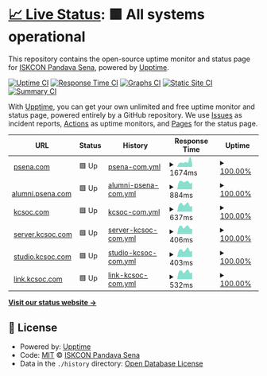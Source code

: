 # [📈 Live Status](https://uptime.psena.com): <!--live status--> **🟩 All systems operational**

This repository contains the open-source uptime monitor and status page for [ISKCON Pandava Sena](https://uptime.psena.com), powered by [Upptime](https://github.com/upptime/upptime).

[![Uptime CI](https://github.com/koj-co/upptime/workflows/Uptime%20CI/badge.svg)](https://github.com/koj-co/upptime/actions?query=workflow%3A%22Uptime+CI%22)
[![Response Time CI](https://github.com/koj-co/upptime/workflows/Response%20Time%20CI/badge.svg)](https://github.com/koj-co/upptime/actions?query=workflow%3A%22Response+Time+CI%22)
[![Graphs CI](https://github.com/koj-co/upptime/workflows/Graphs%20CI/badge.svg)](https://github.com/koj-co/upptime/actions?query=workflow%3A%22Graphs+CI%22)
[![Static Site CI](https://github.com/koj-co/upptime/workflows/Static%20Site%20CI/badge.svg)](https://github.com/koj-co/upptime/actions?query=workflow%3A%22Static+Site+CI%22)
[![Summary CI](https://github.com/koj-co/upptime/workflows/Summary%20CI/badge.svg)](https://github.com/koj-co/upptime/actions?query=workflow%3A%22Summary+CI%22)

With [Upptime](https://upptime.js.org), you can get your own unlimited and free uptime monitor and status page, powered entirely by a GitHub repository. We use [Issues](https://github.com/iskconpandavasena/uptime/issues) as incident reports, [Actions](https://github.com/iskconpandavasena/uptime/actions) as uptime monitors, and [Pages](https://uptime.psena.com) for the status page.

<!--start: status pages-->
<!-- This summary is generated by Upptime (https://github.com/upptime/upptime) -->
<!-- Do not edit this manually, your changes will be overwritten -->
<!-- prettier-ignore -->
| URL | Status | History | Response Time | Uptime |
| --- | ------ | ------- | ------------- | ------ |
| <img alt="" src="https://favicons.githubusercontent.com/psena.com" height="13"> [psena.com](https://psena.com) | 🟩 Up | [psena-com.yml](https://github.com/iskconpandavasena/uptime/commits/HEAD/history/psena-com.yml) | <details><summary><img alt="Response time graph" src="./graphs/psena-com/response-time-week.png" height="20"> 1674ms</summary><br><a href="https://uptime.psena.com/history/psena-com"><img alt="Response time 1597" src="https://img.shields.io/endpoint?url=https%3A%2F%2Fraw.githubusercontent.com%2Fiskconpandavasena%2Fuptime%2FHEAD%2Fapi%2Fpsena-com%2Fresponse-time.json"></a><br><a href="https://uptime.psena.com/history/psena-com"><img alt="24-hour response time 1050" src="https://img.shields.io/endpoint?url=https%3A%2F%2Fraw.githubusercontent.com%2Fiskconpandavasena%2Fuptime%2FHEAD%2Fapi%2Fpsena-com%2Fresponse-time-day.json"></a><br><a href="https://uptime.psena.com/history/psena-com"><img alt="7-day response time 1674" src="https://img.shields.io/endpoint?url=https%3A%2F%2Fraw.githubusercontent.com%2Fiskconpandavasena%2Fuptime%2FHEAD%2Fapi%2Fpsena-com%2Fresponse-time-week.json"></a><br><a href="https://uptime.psena.com/history/psena-com"><img alt="30-day response time 1456" src="https://img.shields.io/endpoint?url=https%3A%2F%2Fraw.githubusercontent.com%2Fiskconpandavasena%2Fuptime%2FHEAD%2Fapi%2Fpsena-com%2Fresponse-time-month.json"></a><br><a href="https://uptime.psena.com/history/psena-com"><img alt="1-year response time 1600" src="https://img.shields.io/endpoint?url=https%3A%2F%2Fraw.githubusercontent.com%2Fiskconpandavasena%2Fuptime%2FHEAD%2Fapi%2Fpsena-com%2Fresponse-time-year.json"></a></details> | <details><summary><a href="https://uptime.psena.com/history/psena-com">100.00%</a></summary><a href="https://uptime.psena.com/history/psena-com"><img alt="All-time uptime 99.96%" src="https://img.shields.io/endpoint?url=https%3A%2F%2Fraw.githubusercontent.com%2Fiskconpandavasena%2Fuptime%2FHEAD%2Fapi%2Fpsena-com%2Fuptime.json"></a><br><a href="https://uptime.psena.com/history/psena-com"><img alt="24-hour uptime 100.00%" src="https://img.shields.io/endpoint?url=https%3A%2F%2Fraw.githubusercontent.com%2Fiskconpandavasena%2Fuptime%2FHEAD%2Fapi%2Fpsena-com%2Fuptime-day.json"></a><br><a href="https://uptime.psena.com/history/psena-com"><img alt="7-day uptime 100.00%" src="https://img.shields.io/endpoint?url=https%3A%2F%2Fraw.githubusercontent.com%2Fiskconpandavasena%2Fuptime%2FHEAD%2Fapi%2Fpsena-com%2Fuptime-week.json"></a><br><a href="https://uptime.psena.com/history/psena-com"><img alt="30-day uptime 100.00%" src="https://img.shields.io/endpoint?url=https%3A%2F%2Fraw.githubusercontent.com%2Fiskconpandavasena%2Fuptime%2FHEAD%2Fapi%2Fpsena-com%2Fuptime-month.json"></a><br><a href="https://uptime.psena.com/history/psena-com"><img alt="1-year uptime 99.94%" src="https://img.shields.io/endpoint?url=https%3A%2F%2Fraw.githubusercontent.com%2Fiskconpandavasena%2Fuptime%2FHEAD%2Fapi%2Fpsena-com%2Fuptime-year.json"></a></details>
| <img alt="" src="https://favicons.githubusercontent.com/alumni.psena.com" height="13"> [alumni.psena.com](https://alumni.psena.com) | 🟩 Up | [alumni-psena-com.yml](https://github.com/iskconpandavasena/uptime/commits/HEAD/history/alumni-psena-com.yml) | <details><summary><img alt="Response time graph" src="./graphs/alumni-psena-com/response-time-week.png" height="20"> 884ms</summary><br><a href="https://uptime.psena.com/history/alumni-psena-com"><img alt="Response time 886" src="https://img.shields.io/endpoint?url=https%3A%2F%2Fraw.githubusercontent.com%2Fiskconpandavasena%2Fuptime%2FHEAD%2Fapi%2Falumni-psena-com%2Fresponse-time.json"></a><br><a href="https://uptime.psena.com/history/alumni-psena-com"><img alt="24-hour response time 807" src="https://img.shields.io/endpoint?url=https%3A%2F%2Fraw.githubusercontent.com%2Fiskconpandavasena%2Fuptime%2FHEAD%2Fapi%2Falumni-psena-com%2Fresponse-time-day.json"></a><br><a href="https://uptime.psena.com/history/alumni-psena-com"><img alt="7-day response time 884" src="https://img.shields.io/endpoint?url=https%3A%2F%2Fraw.githubusercontent.com%2Fiskconpandavasena%2Fuptime%2FHEAD%2Fapi%2Falumni-psena-com%2Fresponse-time-week.json"></a><br><a href="https://uptime.psena.com/history/alumni-psena-com"><img alt="30-day response time 908" src="https://img.shields.io/endpoint?url=https%3A%2F%2Fraw.githubusercontent.com%2Fiskconpandavasena%2Fuptime%2FHEAD%2Fapi%2Falumni-psena-com%2Fresponse-time-month.json"></a><br><a href="https://uptime.psena.com/history/alumni-psena-com"><img alt="1-year response time 880" src="https://img.shields.io/endpoint?url=https%3A%2F%2Fraw.githubusercontent.com%2Fiskconpandavasena%2Fuptime%2FHEAD%2Fapi%2Falumni-psena-com%2Fresponse-time-year.json"></a></details> | <details><summary><a href="https://uptime.psena.com/history/alumni-psena-com">100.00%</a></summary><a href="https://uptime.psena.com/history/alumni-psena-com"><img alt="All-time uptime 99.98%" src="https://img.shields.io/endpoint?url=https%3A%2F%2Fraw.githubusercontent.com%2Fiskconpandavasena%2Fuptime%2FHEAD%2Fapi%2Falumni-psena-com%2Fuptime.json"></a><br><a href="https://uptime.psena.com/history/alumni-psena-com"><img alt="24-hour uptime 100.00%" src="https://img.shields.io/endpoint?url=https%3A%2F%2Fraw.githubusercontent.com%2Fiskconpandavasena%2Fuptime%2FHEAD%2Fapi%2Falumni-psena-com%2Fuptime-day.json"></a><br><a href="https://uptime.psena.com/history/alumni-psena-com"><img alt="7-day uptime 100.00%" src="https://img.shields.io/endpoint?url=https%3A%2F%2Fraw.githubusercontent.com%2Fiskconpandavasena%2Fuptime%2FHEAD%2Fapi%2Falumni-psena-com%2Fuptime-week.json"></a><br><a href="https://uptime.psena.com/history/alumni-psena-com"><img alt="30-day uptime 100.00%" src="https://img.shields.io/endpoint?url=https%3A%2F%2Fraw.githubusercontent.com%2Fiskconpandavasena%2Fuptime%2FHEAD%2Fapi%2Falumni-psena-com%2Fuptime-month.json"></a><br><a href="https://uptime.psena.com/history/alumni-psena-com"><img alt="1-year uptime 99.98%" src="https://img.shields.io/endpoint?url=https%3A%2F%2Fraw.githubusercontent.com%2Fiskconpandavasena%2Fuptime%2FHEAD%2Fapi%2Falumni-psena-com%2Fuptime-year.json"></a></details>
| <img alt="" src="https://favicons.githubusercontent.com/kcsoc.com" height="13"> [kcsoc.com](https://kcsoc.com) | 🟩 Up | [kcsoc-com.yml](https://github.com/iskconpandavasena/uptime/commits/HEAD/history/kcsoc-com.yml) | <details><summary><img alt="Response time graph" src="./graphs/kcsoc-com/response-time-week.png" height="20"> 637ms</summary><br><a href="https://uptime.psena.com/history/kcsoc-com"><img alt="Response time 708" src="https://img.shields.io/endpoint?url=https%3A%2F%2Fraw.githubusercontent.com%2Fiskconpandavasena%2Fuptime%2FHEAD%2Fapi%2Fkcsoc-com%2Fresponse-time.json"></a><br><a href="https://uptime.psena.com/history/kcsoc-com"><img alt="24-hour response time 512" src="https://img.shields.io/endpoint?url=https%3A%2F%2Fraw.githubusercontent.com%2Fiskconpandavasena%2Fuptime%2FHEAD%2Fapi%2Fkcsoc-com%2Fresponse-time-day.json"></a><br><a href="https://uptime.psena.com/history/kcsoc-com"><img alt="7-day response time 637" src="https://img.shields.io/endpoint?url=https%3A%2F%2Fraw.githubusercontent.com%2Fiskconpandavasena%2Fuptime%2FHEAD%2Fapi%2Fkcsoc-com%2Fresponse-time-week.json"></a><br><a href="https://uptime.psena.com/history/kcsoc-com"><img alt="30-day response time 670" src="https://img.shields.io/endpoint?url=https%3A%2F%2Fraw.githubusercontent.com%2Fiskconpandavasena%2Fuptime%2FHEAD%2Fapi%2Fkcsoc-com%2Fresponse-time-month.json"></a><br><a href="https://uptime.psena.com/history/kcsoc-com"><img alt="1-year response time 725" src="https://img.shields.io/endpoint?url=https%3A%2F%2Fraw.githubusercontent.com%2Fiskconpandavasena%2Fuptime%2FHEAD%2Fapi%2Fkcsoc-com%2Fresponse-time-year.json"></a></details> | <details><summary><a href="https://uptime.psena.com/history/kcsoc-com">100.00%</a></summary><a href="https://uptime.psena.com/history/kcsoc-com"><img alt="All-time uptime 99.98%" src="https://img.shields.io/endpoint?url=https%3A%2F%2Fraw.githubusercontent.com%2Fiskconpandavasena%2Fuptime%2FHEAD%2Fapi%2Fkcsoc-com%2Fuptime.json"></a><br><a href="https://uptime.psena.com/history/kcsoc-com"><img alt="24-hour uptime 100.00%" src="https://img.shields.io/endpoint?url=https%3A%2F%2Fraw.githubusercontent.com%2Fiskconpandavasena%2Fuptime%2FHEAD%2Fapi%2Fkcsoc-com%2Fuptime-day.json"></a><br><a href="https://uptime.psena.com/history/kcsoc-com"><img alt="7-day uptime 100.00%" src="https://img.shields.io/endpoint?url=https%3A%2F%2Fraw.githubusercontent.com%2Fiskconpandavasena%2Fuptime%2FHEAD%2Fapi%2Fkcsoc-com%2Fuptime-week.json"></a><br><a href="https://uptime.psena.com/history/kcsoc-com"><img alt="30-day uptime 100.00%" src="https://img.shields.io/endpoint?url=https%3A%2F%2Fraw.githubusercontent.com%2Fiskconpandavasena%2Fuptime%2FHEAD%2Fapi%2Fkcsoc-com%2Fuptime-month.json"></a><br><a href="https://uptime.psena.com/history/kcsoc-com"><img alt="1-year uptime 99.98%" src="https://img.shields.io/endpoint?url=https%3A%2F%2Fraw.githubusercontent.com%2Fiskconpandavasena%2Fuptime%2FHEAD%2Fapi%2Fkcsoc-com%2Fuptime-year.json"></a></details>
| <img alt="" src="https://favicons.githubusercontent.com/server.kcsoc.com" height="13"> [server.kcsoc.com](https://server.kcsoc.com) | 🟩 Up | [server-kcsoc-com.yml](https://github.com/iskconpandavasena/uptime/commits/HEAD/history/server-kcsoc-com.yml) | <details><summary><img alt="Response time graph" src="./graphs/server-kcsoc-com/response-time-week.png" height="20"> 406ms</summary><br><a href="https://uptime.psena.com/history/server-kcsoc-com"><img alt="Response time 449" src="https://img.shields.io/endpoint?url=https%3A%2F%2Fraw.githubusercontent.com%2Fiskconpandavasena%2Fuptime%2FHEAD%2Fapi%2Fserver-kcsoc-com%2Fresponse-time.json"></a><br><a href="https://uptime.psena.com/history/server-kcsoc-com"><img alt="24-hour response time 304" src="https://img.shields.io/endpoint?url=https%3A%2F%2Fraw.githubusercontent.com%2Fiskconpandavasena%2Fuptime%2FHEAD%2Fapi%2Fserver-kcsoc-com%2Fresponse-time-day.json"></a><br><a href="https://uptime.psena.com/history/server-kcsoc-com"><img alt="7-day response time 406" src="https://img.shields.io/endpoint?url=https%3A%2F%2Fraw.githubusercontent.com%2Fiskconpandavasena%2Fuptime%2FHEAD%2Fapi%2Fserver-kcsoc-com%2Fresponse-time-week.json"></a><br><a href="https://uptime.psena.com/history/server-kcsoc-com"><img alt="30-day response time 416" src="https://img.shields.io/endpoint?url=https%3A%2F%2Fraw.githubusercontent.com%2Fiskconpandavasena%2Fuptime%2FHEAD%2Fapi%2Fserver-kcsoc-com%2Fresponse-time-month.json"></a><br><a href="https://uptime.psena.com/history/server-kcsoc-com"><img alt="1-year response time 450" src="https://img.shields.io/endpoint?url=https%3A%2F%2Fraw.githubusercontent.com%2Fiskconpandavasena%2Fuptime%2FHEAD%2Fapi%2Fserver-kcsoc-com%2Fresponse-time-year.json"></a></details> | <details><summary><a href="https://uptime.psena.com/history/server-kcsoc-com">100.00%</a></summary><a href="https://uptime.psena.com/history/server-kcsoc-com"><img alt="All-time uptime 99.98%" src="https://img.shields.io/endpoint?url=https%3A%2F%2Fraw.githubusercontent.com%2Fiskconpandavasena%2Fuptime%2FHEAD%2Fapi%2Fserver-kcsoc-com%2Fuptime.json"></a><br><a href="https://uptime.psena.com/history/server-kcsoc-com"><img alt="24-hour uptime 100.00%" src="https://img.shields.io/endpoint?url=https%3A%2F%2Fraw.githubusercontent.com%2Fiskconpandavasena%2Fuptime%2FHEAD%2Fapi%2Fserver-kcsoc-com%2Fuptime-day.json"></a><br><a href="https://uptime.psena.com/history/server-kcsoc-com"><img alt="7-day uptime 100.00%" src="https://img.shields.io/endpoint?url=https%3A%2F%2Fraw.githubusercontent.com%2Fiskconpandavasena%2Fuptime%2FHEAD%2Fapi%2Fserver-kcsoc-com%2Fuptime-week.json"></a><br><a href="https://uptime.psena.com/history/server-kcsoc-com"><img alt="30-day uptime 100.00%" src="https://img.shields.io/endpoint?url=https%3A%2F%2Fraw.githubusercontent.com%2Fiskconpandavasena%2Fuptime%2FHEAD%2Fapi%2Fserver-kcsoc-com%2Fuptime-month.json"></a><br><a href="https://uptime.psena.com/history/server-kcsoc-com"><img alt="1-year uptime 99.98%" src="https://img.shields.io/endpoint?url=https%3A%2F%2Fraw.githubusercontent.com%2Fiskconpandavasena%2Fuptime%2FHEAD%2Fapi%2Fserver-kcsoc-com%2Fuptime-year.json"></a></details>
| <img alt="" src="https://favicons.githubusercontent.com/studio.kcsoc.com" height="13"> [studio.kcsoc.com](https://studio.kcsoc.com) | 🟩 Up | [studio-kcsoc-com.yml](https://github.com/iskconpandavasena/uptime/commits/HEAD/history/studio-kcsoc-com.yml) | <details><summary><img alt="Response time graph" src="./graphs/studio-kcsoc-com/response-time-week.png" height="20"> 403ms</summary><br><a href="https://uptime.psena.com/history/studio-kcsoc-com"><img alt="Response time 447" src="https://img.shields.io/endpoint?url=https%3A%2F%2Fraw.githubusercontent.com%2Fiskconpandavasena%2Fuptime%2FHEAD%2Fapi%2Fstudio-kcsoc-com%2Fresponse-time.json"></a><br><a href="https://uptime.psena.com/history/studio-kcsoc-com"><img alt="24-hour response time 359" src="https://img.shields.io/endpoint?url=https%3A%2F%2Fraw.githubusercontent.com%2Fiskconpandavasena%2Fuptime%2FHEAD%2Fapi%2Fstudio-kcsoc-com%2Fresponse-time-day.json"></a><br><a href="https://uptime.psena.com/history/studio-kcsoc-com"><img alt="7-day response time 403" src="https://img.shields.io/endpoint?url=https%3A%2F%2Fraw.githubusercontent.com%2Fiskconpandavasena%2Fuptime%2FHEAD%2Fapi%2Fstudio-kcsoc-com%2Fresponse-time-week.json"></a><br><a href="https://uptime.psena.com/history/studio-kcsoc-com"><img alt="30-day response time 414" src="https://img.shields.io/endpoint?url=https%3A%2F%2Fraw.githubusercontent.com%2Fiskconpandavasena%2Fuptime%2FHEAD%2Fapi%2Fstudio-kcsoc-com%2Fresponse-time-month.json"></a><br><a href="https://uptime.psena.com/history/studio-kcsoc-com"><img alt="1-year response time 453" src="https://img.shields.io/endpoint?url=https%3A%2F%2Fraw.githubusercontent.com%2Fiskconpandavasena%2Fuptime%2FHEAD%2Fapi%2Fstudio-kcsoc-com%2Fresponse-time-year.json"></a></details> | <details><summary><a href="https://uptime.psena.com/history/studio-kcsoc-com">100.00%</a></summary><a href="https://uptime.psena.com/history/studio-kcsoc-com"><img alt="All-time uptime 99.99%" src="https://img.shields.io/endpoint?url=https%3A%2F%2Fraw.githubusercontent.com%2Fiskconpandavasena%2Fuptime%2FHEAD%2Fapi%2Fstudio-kcsoc-com%2Fuptime.json"></a><br><a href="https://uptime.psena.com/history/studio-kcsoc-com"><img alt="24-hour uptime 100.00%" src="https://img.shields.io/endpoint?url=https%3A%2F%2Fraw.githubusercontent.com%2Fiskconpandavasena%2Fuptime%2FHEAD%2Fapi%2Fstudio-kcsoc-com%2Fuptime-day.json"></a><br><a href="https://uptime.psena.com/history/studio-kcsoc-com"><img alt="7-day uptime 100.00%" src="https://img.shields.io/endpoint?url=https%3A%2F%2Fraw.githubusercontent.com%2Fiskconpandavasena%2Fuptime%2FHEAD%2Fapi%2Fstudio-kcsoc-com%2Fuptime-week.json"></a><br><a href="https://uptime.psena.com/history/studio-kcsoc-com"><img alt="30-day uptime 100.00%" src="https://img.shields.io/endpoint?url=https%3A%2F%2Fraw.githubusercontent.com%2Fiskconpandavasena%2Fuptime%2FHEAD%2Fapi%2Fstudio-kcsoc-com%2Fuptime-month.json"></a><br><a href="https://uptime.psena.com/history/studio-kcsoc-com"><img alt="1-year uptime 99.98%" src="https://img.shields.io/endpoint?url=https%3A%2F%2Fraw.githubusercontent.com%2Fiskconpandavasena%2Fuptime%2FHEAD%2Fapi%2Fstudio-kcsoc-com%2Fuptime-year.json"></a></details>
| <img alt="" src="https://favicons.githubusercontent.com/link.kcsoc.com" height="13"> [link.kcsoc.com](https://link.kcsoc.com) | 🟩 Up | [link-kcsoc-com.yml](https://github.com/iskconpandavasena/uptime/commits/HEAD/history/link-kcsoc-com.yml) | <details><summary><img alt="Response time graph" src="./graphs/link-kcsoc-com/response-time-week.png" height="20"> 532ms</summary><br><a href="https://uptime.psena.com/history/link-kcsoc-com"><img alt="Response time 604" src="https://img.shields.io/endpoint?url=https%3A%2F%2Fraw.githubusercontent.com%2Fiskconpandavasena%2Fuptime%2FHEAD%2Fapi%2Flink-kcsoc-com%2Fresponse-time.json"></a><br><a href="https://uptime.psena.com/history/link-kcsoc-com"><img alt="24-hour response time 467" src="https://img.shields.io/endpoint?url=https%3A%2F%2Fraw.githubusercontent.com%2Fiskconpandavasena%2Fuptime%2FHEAD%2Fapi%2Flink-kcsoc-com%2Fresponse-time-day.json"></a><br><a href="https://uptime.psena.com/history/link-kcsoc-com"><img alt="7-day response time 532" src="https://img.shields.io/endpoint?url=https%3A%2F%2Fraw.githubusercontent.com%2Fiskconpandavasena%2Fuptime%2FHEAD%2Fapi%2Flink-kcsoc-com%2Fresponse-time-week.json"></a><br><a href="https://uptime.psena.com/history/link-kcsoc-com"><img alt="30-day response time 546" src="https://img.shields.io/endpoint?url=https%3A%2F%2Fraw.githubusercontent.com%2Fiskconpandavasena%2Fuptime%2FHEAD%2Fapi%2Flink-kcsoc-com%2Fresponse-time-month.json"></a><br><a href="https://uptime.psena.com/history/link-kcsoc-com"><img alt="1-year response time 609" src="https://img.shields.io/endpoint?url=https%3A%2F%2Fraw.githubusercontent.com%2Fiskconpandavasena%2Fuptime%2FHEAD%2Fapi%2Flink-kcsoc-com%2Fresponse-time-year.json"></a></details> | <details><summary><a href="https://uptime.psena.com/history/link-kcsoc-com">100.00%</a></summary><a href="https://uptime.psena.com/history/link-kcsoc-com"><img alt="All-time uptime 99.98%" src="https://img.shields.io/endpoint?url=https%3A%2F%2Fraw.githubusercontent.com%2Fiskconpandavasena%2Fuptime%2FHEAD%2Fapi%2Flink-kcsoc-com%2Fuptime.json"></a><br><a href="https://uptime.psena.com/history/link-kcsoc-com"><img alt="24-hour uptime 100.00%" src="https://img.shields.io/endpoint?url=https%3A%2F%2Fraw.githubusercontent.com%2Fiskconpandavasena%2Fuptime%2FHEAD%2Fapi%2Flink-kcsoc-com%2Fuptime-day.json"></a><br><a href="https://uptime.psena.com/history/link-kcsoc-com"><img alt="7-day uptime 100.00%" src="https://img.shields.io/endpoint?url=https%3A%2F%2Fraw.githubusercontent.com%2Fiskconpandavasena%2Fuptime%2FHEAD%2Fapi%2Flink-kcsoc-com%2Fuptime-week.json"></a><br><a href="https://uptime.psena.com/history/link-kcsoc-com"><img alt="30-day uptime 100.00%" src="https://img.shields.io/endpoint?url=https%3A%2F%2Fraw.githubusercontent.com%2Fiskconpandavasena%2Fuptime%2FHEAD%2Fapi%2Flink-kcsoc-com%2Fuptime-month.json"></a><br><a href="https://uptime.psena.com/history/link-kcsoc-com"><img alt="1-year uptime 99.98%" src="https://img.shields.io/endpoint?url=https%3A%2F%2Fraw.githubusercontent.com%2Fiskconpandavasena%2Fuptime%2FHEAD%2Fapi%2Flink-kcsoc-com%2Fuptime-year.json"></a></details>

<!--end: status pages-->

[**Visit our status website →**](https://uptime.psena.com)

## 📄 License

- Powered by: [Upptime](https://github.com/upptime/upptime)
- Code: [MIT](./LICENSE) © [ISKCON Pandava Sena](https://uptime.psena.com)
- Data in the `./history` directory: [Open Database License](https://opendatacommons.org/licenses/odbl/1-0/)
